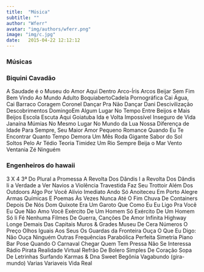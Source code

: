 ```yaml
---
title:  "Música"
subtitle: ""
author: "Wferr"
avatar: "img/authors/wferr.png"
image: "img/c.jpg"
date:   2015-04-22 12:12:12
---
```


### Músicas

### Biquini Cavadão
A Saudade é o Museu do Amor
Aqui Dentro
Arco-Íris
Arcos
Beijar Sem Fim
Bem Vindo Ao Mundo Adulto
BoquiabertoCadela Pornográfica
Cai Água, Cai Barraco
Coragem
Coronel
Dançar Pra Não Dançar
Dani
Descivilização
Descobrimentos
DomingoEm Algum Lugar No Tempo
Entre Beijos e Mais Beijos
Escola
Escuta Aqui
Goiatuba
Ida e Volta
Impossível
Inseguro de Vida
Janaína
Múmias
No Mesmo Lugar
No Mundo da Lua
Nossa Diferença de Idade
Para Sempre, Seu Maior Amor
Pequeno Romance
Quando Eu Te Encontrar
Quanto Tempo Demora Um Mês
Roda Gigante
Sabor do Sol
Soltos Pelo Ar
Tédio
Teoria
Timidez
Um Rio Sempre Beija o Mar
Vento Ventania
Zé Ninguém

### Engenheiros do hawaii
3 X 4
3ª Do Plural
a Promessa
A Revolta Dos Dândis I
a Revolta Dos Dândis Ii
a Verdade a Ver Navios
a Violência Travestida Faz Seu Trottoir
Além Dos Outdoors
Algo Por Você
Alívio Imediato
Ando Só
Anoiteceu Em Porto Alegre
Armas Químicas E Poemas
Às Vezes Nunca
Até O Fim
Chuva De Containers
Depois De Nós
Dom Quixote
Era Um Garoto Que Como Eu
Eu Ligo Pra Você
Eu Que Não Amo Você
Exército De Um Homem Só
Exército De Um Homem Só Ii
Fé Nenhuma
Filmes De Guerra, Canções De Amor
Infinita Highway
Longe Demais Das Capitais
Muros & Grades
Museu De Cera
Números
O Preço
Olhos Iguais Aos Seus
Os Guardas da Fronteira
Ouça O Que Eu Digo: Não Ouça Ninguém
Outras Frequências
Parabólica
Perfeita Simetria
Piano Bar
Pose
Quando O Carnaval Chegar
Quem Tem Pressa Não Se Interessa
Rádio Pirata
Realidade Virtual
Refrão De Bolero
Simples De Coração
Sopa De Letrinhas
Surfando Karmas & Dna
Sweet Begônia
Vagabundo (gira-mundo)
Varias Variaveis
Vida Real
